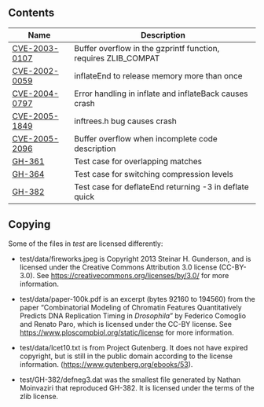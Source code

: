 Contents
--------

|Name|Description|
|-|-|
|[CVE-2003-0107](https://nvd.nist.gov/vuln/detail/CVE-2003-0107)|Buffer overflow in the gzprintf function, requires ZLIB_COMPAT|
|[CVE-2002-0059](https://nvd.nist.gov/vuln/detail/CVE-2002-0059)|inflateEnd to release memory more than once|
|[CVE-2004-0797](https://nvd.nist.gov/vuln/detail/CVE-2004-0797)|Error handling in inflate and inflateBack causes crash|
|[CVE-2005-1849](https://nvd.nist.gov/vuln/detail/CVE-2005-1849)|inftrees.h bug causes crash|
|[CVE-2005-2096](https://nvd.nist.gov/vuln/detail/CVE-2005-2096)|Buffer overflow when incomplete code description
|[GH-361](https://github.com/zlib-ng/zlib-ng/issues/361)|Test case for overlapping matches|
|[GH-364](https://github.com/zlib-ng/zlib-ng/issues/364)|Test case for switching compression levels|
|[GH-382](https://github.com/zlib-ng/zlib-ng/issues/382)|Test case for deflateEnd returning -3 in deflate quick|

Copying
-------

Some of the files in _test_ are licensed differently:

 - test/data/fireworks.jpeg is Copyright 2013 Steinar H. Gunderson, and
   is licensed under the Creative Commons Attribution 3.0 license
   (CC-BY-3.0). See https://creativecommons.org/licenses/by/3.0/
   for more information.

 - test/data/paper-100k.pdf is an excerpt (bytes 92160 to 194560) from the paper
   “Combinatorial Modeling of Chromatin Features Quantitatively Predicts DNA
   Replication Timing in _Drosophila_” by Federico Comoglio and Renato Paro,
   which is licensed under the CC-BY license. See
   https://www.ploscompbiol.org/static/license for more information.

 - test/data/lcet10.txt is from Project Gutenberg. It does not have expired
   copyright, but is still in the public domain according to the license information.
   (https://www.gutenberg.org/ebooks/53).

 - test/GH-382/defneg3.dat was the smallest file generated by Nathan Moinvaziri
   that reproduced GH-382. It is licensed under the terms of the zlib license.
